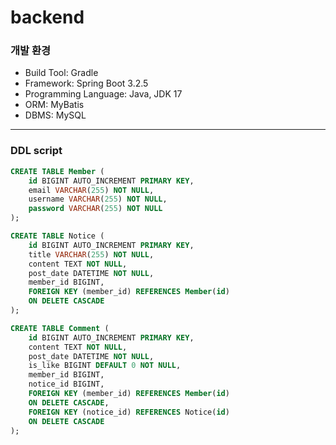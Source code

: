# backend

### 개발 환경
- Build Tool: Gradle
- Framework: Spring Boot 3.2.5
- Programming Language: Java, JDK 17
- ORM: MyBatis 
- DBMS: MySQL

* * *
### DDL script
```sql
CREATE TABLE Member (
    id BIGINT AUTO_INCREMENT PRIMARY KEY,
    email VARCHAR(255) NOT NULL,
    username VARCHAR(255) NOT NULL,
    password VARCHAR(255) NOT NULL
);

CREATE TABLE Notice (
    id BIGINT AUTO_INCREMENT PRIMARY KEY,
    title VARCHAR(255) NOT NULL,
    content TEXT NOT NULL,
    post_date DATETIME NOT NULL,
    member_id BIGINT,
    FOREIGN KEY (member_id) REFERENCES Member(id)
    ON DELETE CASCADE
);

CREATE TABLE Comment (
    id BIGINT AUTO_INCREMENT PRIMARY KEY,
    content TEXT NOT NULL,
    post_date DATETIME NOT NULL,
    is_like BIGINT DEFAULT 0 NOT NULL, 
    member_id BIGINT,
    notice_id BIGINT,
    FOREIGN KEY (member_id) REFERENCES Member(id)
    ON DELETE CASCADE,
    FOREIGN KEY (notice_id) REFERENCES Notice(id)
    ON DELETE CASCADE
);
```